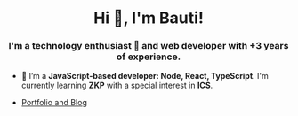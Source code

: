 <h1 align="center">Hi 👋, I'm Bauti!</h1>
<h3 align="center">I'm a technology enthusiast 👀 and web developer with +3 years of experience.</h3>

- 🌱 I’m a **JavaScript-based developer: Node, React, TypeScript**. I'm currently learning **ZKP** with a special interest in **ICS**.

- [Portfolio and Blog](https://www.bautidev.com/)
